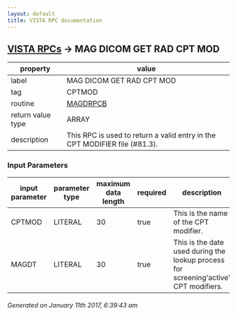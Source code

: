 ```yaml
---
layout: default
title: VISTA RPC documentation
---
```




## [VISTA RPCs](TableOfContent.md) &#8594; MAG DICOM GET RAD CPT MOD 

 property | value 
--- | --- 
 label | MAG DICOM GET RAD CPT MOD
 tag | CPTMOD
 routine | [MAGDRPCB](http://code.osehra.org/dox/Routine_MAGDRPCB_source.html)
 return value type | ARRAY
 description | This RPC is used to return a valid entry in the CPT MODIFIER file (#81.3).

### Input Parameters

| input parameter | parameter type | maximum data length | required | description | 
| --- | --- | --- | --- | --- | 
| CPTMOD | LITERAL | 30 | true | This is the name of the CPT modifier. | 
| MAGDT | LITERAL | 30 | true | This is the date used during the lookup process for screening'active' CPT modifiers. | 




 ###### Generated on January 11th 2017, 6:39:43 am